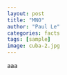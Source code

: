 ```yaml
---
layout: post
title: "MNO"
author: "Paul Le"
categories: facts
tags: [sample]
image: cuba-2.jpg
---
```


aaa